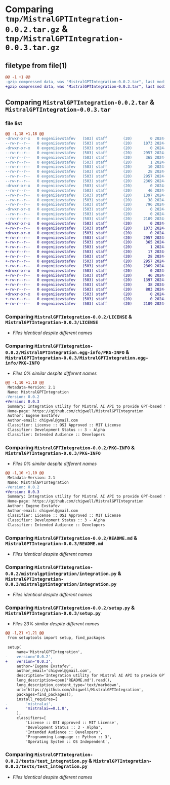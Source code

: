 # Comparing `tmp/MistralGPTIntegration-0.0.2.tar.gz` & `tmp/MistralGPTIntegration-0.0.3.tar.gz`

## filetype from file(1)

```diff
@@ -1 +1 @@
-gzip compressed data, was "MistralGPTIntegration-0.0.2.tar", last modified: Sat Jan 27 16:32:11 2024, max compression
+gzip compressed data, was "MistralGPTIntegration-0.0.3.tar", last modified: Fri Apr 12 13:23:15 2024, max compression
```

## Comparing `MistralGPTIntegration-0.0.2.tar` & `MistralGPTIntegration-0.0.3.tar`

### file list

```diff
@@ -1,18 +1,18 @@
-drwxr-xr-x   0 evgeniievstafev   (503) staff       (20)        0 2024-01-27 16:32:11.398587 MistralGPTIntegration-0.0.2/
--rw-r--r--   0 evgeniievstafev   (503) staff       (20)     1073 2024-01-27 15:32:42.000000 MistralGPTIntegration-0.0.2/LICENSE
-drwxr-xr-x   0 evgeniievstafev   (503) staff       (20)        0 2024-01-27 16:32:11.397487 MistralGPTIntegration-0.0.2/MistralGPTIntegration.egg-info/
--rw-r--r--   0 evgeniievstafev   (503) staff       (20)     2957 2024-01-27 16:32:11.000000 MistralGPTIntegration-0.0.2/MistralGPTIntegration.egg-info/PKG-INFO
--rw-r--r--   0 evgeniievstafev   (503) staff       (20)      365 2024-01-27 16:32:11.000000 MistralGPTIntegration-0.0.2/MistralGPTIntegration.egg-info/SOURCES.txt
--rw-r--r--   0 evgeniievstafev   (503) staff       (20)        1 2024-01-27 16:32:11.000000 MistralGPTIntegration-0.0.2/MistralGPTIntegration.egg-info/dependency_links.txt
--rw-r--r--   0 evgeniievstafev   (503) staff       (20)       10 2024-01-27 16:32:11.000000 MistralGPTIntegration-0.0.2/MistralGPTIntegration.egg-info/requires.txt
--rw-r--r--   0 evgeniievstafev   (503) staff       (20)       28 2024-01-27 16:32:11.000000 MistralGPTIntegration-0.0.2/MistralGPTIntegration.egg-info/top_level.txt
--rw-r--r--   0 evgeniievstafev   (503) staff       (20)     2957 2024-01-27 16:32:11.398457 MistralGPTIntegration-0.0.2/PKG-INFO
--rw-r--r--   0 evgeniievstafev   (503) staff       (20)     2369 2024-01-27 16:32:09.000000 MistralGPTIntegration-0.0.2/README.md
-drwxr-xr-x   0 evgeniievstafev   (503) staff       (20)        0 2024-01-27 16:32:11.397845 MistralGPTIntegration-0.0.2/mistralgptintegration/
--rw-r--r--   0 evgeniievstafev   (503) staff       (20)       46 2024-01-27 15:35:08.000000 MistralGPTIntegration-0.0.2/mistralgptintegration/__init__.py
--rw-r--r--   0 evgeniievstafev   (503) staff       (20)     1397 2024-01-27 15:49:29.000000 MistralGPTIntegration-0.0.2/mistralgptintegration/integration.py
--rw-r--r--   0 evgeniievstafev   (503) staff       (20)       38 2024-01-27 16:32:11.398629 MistralGPTIntegration-0.0.2/setup.cfg
--rw-r--r--   0 evgeniievstafev   (503) staff       (20)      796 2024-01-27 16:32:09.000000 MistralGPTIntegration-0.0.2/setup.py
-drwxr-xr-x   0 evgeniievstafev   (503) staff       (20)        0 2024-01-27 16:32:11.398172 MistralGPTIntegration-0.0.2/tests/
--rw-r--r--   0 evgeniievstafev   (503) staff       (20)        0 2024-01-27 15:33:41.000000 MistralGPTIntegration-0.0.2/tests/__init__.py
--rw-r--r--   0 evgeniievstafev   (503) staff       (20)     2109 2024-01-27 15:44:57.000000 MistralGPTIntegration-0.0.2/tests/test_integration.py
+drwxr-xr-x   0 evgeniievstafev   (503) staff       (20)        0 2024-04-12 13:23:15.412033 MistralGPTIntegration-0.0.3/
+-rw-r--r--   0 evgeniievstafev   (503) staff       (20)     1073 2024-01-27 15:32:42.000000 MistralGPTIntegration-0.0.3/LICENSE
+drwxr-xr-x   0 evgeniievstafev   (503) staff       (20)        0 2024-04-12 13:23:15.410513 MistralGPTIntegration-0.0.3/MistralGPTIntegration.egg-info/
+-rw-r--r--   0 evgeniievstafev   (503) staff       (20)     2957 2024-04-12 13:23:15.000000 MistralGPTIntegration-0.0.3/MistralGPTIntegration.egg-info/PKG-INFO
+-rw-r--r--   0 evgeniievstafev   (503) staff       (20)      365 2024-04-12 13:23:15.000000 MistralGPTIntegration-0.0.3/MistralGPTIntegration.egg-info/SOURCES.txt
+-rw-r--r--   0 evgeniievstafev   (503) staff       (20)        1 2024-04-12 13:23:15.000000 MistralGPTIntegration-0.0.3/MistralGPTIntegration.egg-info/dependency_links.txt
+-rw-r--r--   0 evgeniievstafev   (503) staff       (20)       17 2024-04-12 13:23:15.000000 MistralGPTIntegration-0.0.3/MistralGPTIntegration.egg-info/requires.txt
+-rw-r--r--   0 evgeniievstafev   (503) staff       (20)       28 2024-04-12 13:23:15.000000 MistralGPTIntegration-0.0.3/MistralGPTIntegration.egg-info/top_level.txt
+-rw-r--r--   0 evgeniievstafev   (503) staff       (20)     2957 2024-04-12 13:23:15.411891 MistralGPTIntegration-0.0.3/PKG-INFO
+-rw-r--r--   0 evgeniievstafev   (503) staff       (20)     2369 2024-01-27 16:32:28.000000 MistralGPTIntegration-0.0.3/README.md
+drwxr-xr-x   0 evgeniievstafev   (503) staff       (20)        0 2024-04-12 13:23:15.410874 MistralGPTIntegration-0.0.3/mistralgptintegration/
+-rw-r--r--   0 evgeniievstafev   (503) staff       (20)       46 2024-01-27 16:32:28.000000 MistralGPTIntegration-0.0.3/mistralgptintegration/__init__.py
+-rw-r--r--   0 evgeniievstafev   (503) staff       (20)     1397 2024-01-27 16:32:28.000000 MistralGPTIntegration-0.0.3/mistralgptintegration/integration.py
+-rw-r--r--   0 evgeniievstafev   (503) staff       (20)       38 2024-04-12 13:23:15.412081 MistralGPTIntegration-0.0.3/setup.cfg
+-rw-r--r--   0 evgeniievstafev   (503) staff       (20)      803 2024-04-12 13:23:12.000000 MistralGPTIntegration-0.0.3/setup.py
+drwxr-xr-x   0 evgeniievstafev   (503) staff       (20)        0 2024-04-12 13:23:15.411248 MistralGPTIntegration-0.0.3/tests/
+-rw-r--r--   0 evgeniievstafev   (503) staff       (20)        0 2024-01-27 16:32:28.000000 MistralGPTIntegration-0.0.3/tests/__init__.py
+-rw-r--r--   0 evgeniievstafev   (503) staff       (20)     2109 2024-01-27 16:32:28.000000 MistralGPTIntegration-0.0.3/tests/test_integration.py
```

### Comparing `MistralGPTIntegration-0.0.2/LICENSE` & `MistralGPTIntegration-0.0.3/LICENSE`

 * *Files identical despite different names*

### Comparing `MistralGPTIntegration-0.0.2/MistralGPTIntegration.egg-info/PKG-INFO` & `MistralGPTIntegration-0.0.3/MistralGPTIntegration.egg-info/PKG-INFO`

 * *Files 0% similar despite different names*

```diff
@@ -1,10 +1,10 @@
 Metadata-Version: 2.1
 Name: MistralGPTIntegration
-Version: 0.0.2
+Version: 0.0.3
 Summary: Integration utility for Mistral AI API to provide GPT-based functionalities.
 Home-page: https://github.com/chigwell/MistralGPTIntegration
 Author: Eugene Evstafev
 Author-email: chigwel@gmail.com
 Classifier: License :: OSI Approved :: MIT License
 Classifier: Development Status :: 3 - Alpha
 Classifier: Intended Audience :: Developers
```

### Comparing `MistralGPTIntegration-0.0.2/PKG-INFO` & `MistralGPTIntegration-0.0.3/PKG-INFO`

 * *Files 0% similar despite different names*

```diff
@@ -1,10 +1,10 @@
 Metadata-Version: 2.1
 Name: MistralGPTIntegration
-Version: 0.0.2
+Version: 0.0.3
 Summary: Integration utility for Mistral AI API to provide GPT-based functionalities.
 Home-page: https://github.com/chigwell/MistralGPTIntegration
 Author: Eugene Evstafev
 Author-email: chigwel@gmail.com
 Classifier: License :: OSI Approved :: MIT License
 Classifier: Development Status :: 3 - Alpha
 Classifier: Intended Audience :: Developers
```

### Comparing `MistralGPTIntegration-0.0.2/README.md` & `MistralGPTIntegration-0.0.3/README.md`

 * *Files identical despite different names*

### Comparing `MistralGPTIntegration-0.0.2/mistralgptintegration/integration.py` & `MistralGPTIntegration-0.0.3/mistralgptintegration/integration.py`

 * *Files identical despite different names*

### Comparing `MistralGPTIntegration-0.0.2/setup.py` & `MistralGPTIntegration-0.0.3/setup.py`

 * *Files 23% similar despite different names*

```diff
@@ -1,21 +1,21 @@
 from setuptools import setup, find_packages
 
 setup(
     name='MistralGPTIntegration',
-    version='0.0.2',
+    version='0.0.3',
     author='Eugene Evstafev',
     author_email='chigwel@gmail.com',
     description='Integration utility for Mistral AI API to provide GPT-based functionalities.',
     long_description=open('README.md').read(),
     long_description_content_type='text/markdown',
     url='https://github.com/chigwell/MistralGPTIntegration',
     packages=find_packages(),
     install_requires=[
-        'mistralai',
+        'mistralai==0.1.8',
     ],
     classifiers=[
         'License :: OSI Approved :: MIT License',
         'Development Status :: 3 - Alpha',
         'Intended Audience :: Developers',
         'Programming Language :: Python :: 3',
         'Operating System :: OS Independent',
```

### Comparing `MistralGPTIntegration-0.0.2/tests/test_integration.py` & `MistralGPTIntegration-0.0.3/tests/test_integration.py`

 * *Files identical despite different names*

